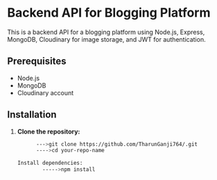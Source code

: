 # Backend API for Blogging Platform

This is a backend API for a blogging platform using Node.js, Express, MongoDB, Cloudinary for image storage, and JWT for authentication.

## Prerequisites

- Node.js
- MongoDB
- Cloudinary account

## Installation

1. **Clone the repository:**

   ```bash
         --->git clone https://github.com/TharunGanji764/.git
         ---->cd your-repo-name

   Install dependencies:  
           ----->npm install
